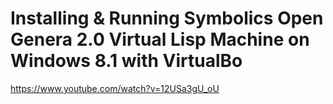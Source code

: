 # Installing & Running Symbolics Open Genera 2.0 Virtual Lisp Machine on Windows 8.1 with VirtualBo

https://www.youtube.com/watch?v=12USa3gU_oU











